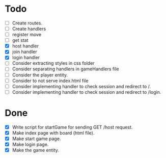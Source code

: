 # Todo

- [ ] Create routes.
- [ ] Create handlers
 - [ ] register move
 - [ ] get stat
 - [x] host handler
 - [x] join handler
 - [x] login handler
- [ ] Consider extracting styles in css folder
- [ ] Consider separating handlers in gameHandlers file
- [ ] Consider the player entity.
- [ ] Consider to not serve index.html file
- [ ] Consider implementing handler to check session and redirect to /.
- [ ] Consider implementing handler to check session and redirect to /login.

# Done

- [x] Write script for startGame for sending GET /host request.
- [x] Make index page with board (html file).
- [x] Make start game page.
- [x] Make login page.
- [x] Make the game entity.
